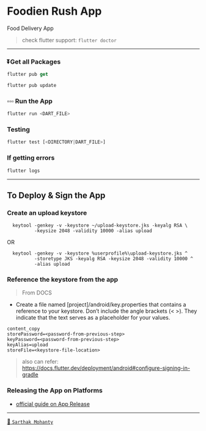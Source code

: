 # Foodien Rush App

Food Delivery App

> check flutter support: `flutter doctor`

---

### ⏬Get all Packages

```dart
flutter pub get
```

```dart
flutter pub update
```

### ▫️▫️▫️ Run the App

```dart
flutter run <DART_FILE>
```

### Testing

```dart
flutter test [<DIRECTORY|DART_FILE>]
```

### If getting errors

```dart
flutter logs
```

---

## To Deploy & Sign the App

### Create an upload keystore

```shell
  keytool -genkey -v -keystore ~/upload-keystore.jks -keyalg RSA \
          -keysize 2048 -validity 10000 -alias upload
```

OR

```shell
  keytool -genkey -v -keystore %userprofile%\upload-keystore.jks ^
          -storetype JKS -keyalg RSA -keysize 2048 -validity 10000 ^
          -alias upload

```

### Reference the keystore from the app

> From DOCS

- Create a file named [project]/android/key.properties that contains a reference to your keystore. Don’t include the angle brackets (< >). They indicate that the text serves as a placeholder for your values.

```
content_copy
storePassword=<password-from-previous-step>
keyPassword=<password-from-previous-step>
keyAlias=upload
storeFile=<keystore-file-location>
```

> also can refer: https://docs.flutter.dev/deployment/android#configure-signing-in-gradle

### Releasing the App on Platforms

- [official guide on App Release](https://docs.flutter.dev/deployment/android#build-an-app-bundle)

---

[👋 `Sarthak Mohanty`](https://sarthak.app)
